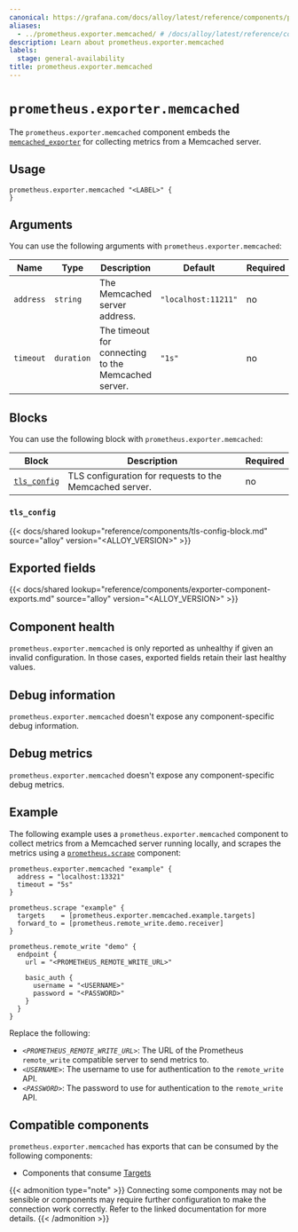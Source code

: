 ```yaml
---
canonical: https://grafana.com/docs/alloy/latest/reference/components/prometheus/prometheus.exporter.memcached/
aliases:
  - ../prometheus.exporter.memcached/ # /docs/alloy/latest/reference/components/prometheus.exporter.memcached/
description: Learn about prometheus.exporter.memcached
labels:
  stage: general-availability
title: prometheus.exporter.memcached
---
```


# `prometheus.exporter.memcached`

The `prometheus.exporter.memcached` component embeds the [`memcached_exporter`](https://github.com/prometheus/memcached_exporter) for collecting metrics from a Memcached server.

## Usage

```alloy
prometheus.exporter.memcached "<LABEL>" {
}
```

## Arguments

You can use the following arguments with `prometheus.exporter.memcached`:

| Name      | Type       | Description                                         | Default             | Required |
| --------- | ---------- | --------------------------------------------------- | ------------------- | -------- |
| `address` | `string`   | The Memcached server address.                       | `"localhost:11211"` | no       |
| `timeout` | `duration` | The timeout for connecting to the Memcached server. | `"1s"`              | no       |

## Blocks

You can use the following block with `prometheus.exporter.memcached`:

| Block                      | Description                                             | Required |
| -------------------------- | ------------------------------------------------------- | -------- |
| [`tls_config`][tls_config] | TLS configuration for requests to the Memcached server. | no       |

[tls_config]: #tls_config

### `tls_config`

{{< docs/shared lookup="reference/components/tls-config-block.md" source="alloy" version="<ALLOY_VERSION>" >}}

## Exported fields

{{< docs/shared lookup="reference/components/exporter-component-exports.md" source="alloy" version="<ALLOY_VERSION>" >}}

## Component health

`prometheus.exporter.memcached` is only reported as unhealthy if given an invalid configuration.
In those cases, exported fields retain their last healthy values.

## Debug information

`prometheus.exporter.memcached` doesn't expose any component-specific debug information.

## Debug metrics

`prometheus.exporter.memcached` doesn't expose any component-specific debug metrics.

## Example

The following example uses a `prometheus.exporter.memcached` component to collect metrics from a Memcached server running locally, and scrapes the metrics using a [`prometheus.scrape`][scrape] component:

```alloy
prometheus.exporter.memcached "example" {
  address = "localhost:13321"
  timeout = "5s"
}

prometheus.scrape "example" {
  targets    = [prometheus.exporter.memcached.example.targets]
  forward_to = [prometheus.remote_write.demo.receiver]
}

prometheus.remote_write "demo" {
  endpoint {
    url = "<PROMETHEUS_REMOTE_WRITE_URL>"

    basic_auth {
      username = "<USERNAME>"
      password = "<PASSWORD>"
    }
  }
}
```

Replace the following:

- _`<PROMETHEUS_REMOTE_WRITE_URL>`_: The URL of the Prometheus `remote_write` compatible server to send metrics to.
- _`<USERNAME>`_: The username to use for authentication to the `remote_write` API.
- _`<PASSWORD>`_: The password to use for authentication to the `remote_write` API.

[scrape]: ../prometheus.scrape/

<!-- START GENERATED COMPATIBLE COMPONENTS -->

## Compatible components

`prometheus.exporter.memcached` has exports that can be consumed by the following components:

- Components that consume [Targets](../../../compatibility/#targets-consumers)

{{< admonition type="note" >}}
Connecting some components may not be sensible or components may require further configuration to make the connection work correctly.
Refer to the linked documentation for more details.
{{< /admonition >}}

<!-- END GENERATED COMPATIBLE COMPONENTS -->

